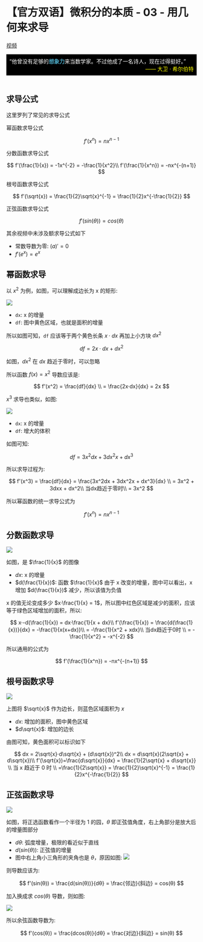 # 【官方双语】微积分的本质 - 03 - 用几何来求导

[视频](https://www.bilibili.com/video/BV1zx411m7Le/?spm_id_from=autoNext&vd_source=e3e6bb1b164806ab40cbadaa22f05b43)

<div style="background-color: #000; color: #fff; padding: 8px;">
“他曾没有足够的<b style="color: #4ba8c4;">想象力</b>来当数学家。不过他成了一名诗人，现在过得挺好。”
<div style="color: #ff0; text-align: right;">
—— 大卫 · 希尔伯特
</div>
</div>
<br/>

## 求导公式

这里罗列了常见的求导公式

幂函数求导公式

$$
f'(x^n) = nx^{n-1}
$$

分数函数求导公式

$$
f'(\frac{1}{x}) = -1x^{-2} = -\frac{1}{x^2}\\
f'(\frac{1}{x^n}) = -nx^{-(n+1)}
$$

根号函数求导公式

$$
f'(\sqrt{x}) = \frac{1}{2}\sqrt{x}^{-1} = \frac{1}{2}x^{-\frac{1}{2}}
$$

正弦函数求导公式

$$
f'(sin(θ)) = cos(θ)
$$

其余视频中未涉及额求导公式如下

- 常数导数为零: $(a)' = 0$
- $f'(e^x) = e^x$

## 幂函数求导

以 $x^2$ 为例，如图，可以理解成边长为 x 的矩形:

![](md-img/3.用几何来求导_2023-09-15_14-47-47.png)

- `dx`: x 的增量
- `df`: 图中黄色区域，也就是面积的增量

所以如图可知，`df` 应该等于两个黄色长条 $x·dx$ 再加上小方块 $dx^2$

$$
df = 2x · dx + dx^2
$$

如图，$dx^2$ 在 $dx$ 趋近于零时，可以忽略

所以函数 $f(x) = x^2$ 导数应该是:

$$
f'(x^2) = \frac{df}{dx} \\
= \frac{2x·dx}{dx} = 2x
$$

$x^3$ 求导也类似，如图:

![](md-img/3.用几何来求导_2023-09-15_16-40-42.png)

- `dx`: x 的增量
- `df`: 增大的体积

如图可知:

$$
df = 3x^2dx + 3dx^2x + dx^3
$$

所以求导过程为:

$$
f'(x^3) = \frac{df}{dx} = \frac{3x^2dx + 3dx^2x + dx^3}{dx} \\
= 3x^2 + 3dxx + dx^2\\
当dx趋近于零时\\
= 3x^2
$$

所以幂函数的统一求导公式为

$$
f'(x^n) = nx^{n-1}
$$

## 分数函数求导

![](md-img/3.用几何来求导_2023-09-18_09-32-01.png)

如图，是 $\frac{1}{x}$ 的图像

- $dx$: x 的增量
- $d(\frac{1}{x})$: 函数 $\frac{1}{x}$ 由于 x 改变的增量，图中可以看出，x 增加 $d(\frac{1}{x})$ 减少，所以该值为负值

x 的值无论变成多少 $x·\frac{1}{x} = 1$，所以图中红色区域是减少的面积，应该等于绿色区域增加的面积，所以:

$$
x·-d(\frac{1}{x}) = dx·\frac{1}{x + dx}\\
f'(\frac{1}{x}) = \frac{d(\frac{1}{x})}{dx} = -\frac{1}{x(x+dx)}\\
= -\frac{1}{x^2 + xdx}\\
当dx趋近于0时 \\
= -\frac{1}{x^2} = -x^{-2}
$$

所以通用的公式为

$$
f'(\frac{1}{x^n}) = -nx^{-(n+1)}
$$

## 根号函数求导

![](md-img/3.用几何来求导_2023-09-18_10-03-50.png)

上图将 $\sqrt{x}$ 作为边长，则蓝色区域面积为 $x$

- $dx$: 增加的面积，图中黄色区域
- $d\sqrt{x}$: 增加的边长

由图可知，黄色面积可以标识如下

$$
dx = 2\sqrt{x}·d\sqrt{x} + (d\sqrt{x})^2\\
dx = d\sqrt{x}(2\sqrt{x} + d\sqrt{x})\\
f'(\sqrt{x})=\frac{d\sqrt{x}}{dx} = \frac{1}{2\sqrt{x} + d\sqrt{x}} \\
当 x 趋近于 0 时 \\
=\frac{1}{2\sqrt{x}} = \frac{1}{2}\sqrt{x}^{-1} = \frac{1}{2}x^{-\frac{1}{2}}
$$

## 正弦函数求导

![](md-img/3.用几何来求导_2023-09-18_12-02-09.png)

如图，将正选函数看作一个半径为 1 的园，$θ$ 即正弦值角度，右上角部分是放大后的增量图部分

- $dθ$: 弧度增量，极限的看近似于直线
- $d(sin(θ))$: 正弦值的增量
- 图中右上角小三角形的夹角也是 $θ$，原因如图:
  ![](md-img/3.用几何来求导_2023-09-18_12-09-23.png)

则导数应该为:

$$
f'(sin(θ)) = \frac{d(sin(θ))}{dθ} = \frac{邻边}{斜边} = cos(θ)
$$

加入换成求 $cos(θ)$ 导数，则如图:

![](md-img/3.用几何来求导_2023-09-18_12-15-28.png)

所以余弦函数导数为:

$$
f'(cos(θ)) = \frac{dcos(θ)}{dθ} = \frac{对边}{斜边} = sin(θ)
$$
